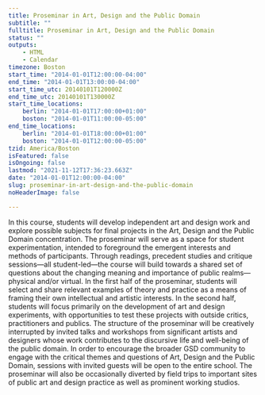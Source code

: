 ```yaml
---
title: Proseminar in Art, Design and the Public Domain
subtitle: ""
fulltitle: Proseminar in Art, Design and the Public Domain
status: ""
outputs:
    - HTML
    - Calendar
timezone: Boston
start_time: "2014-01-01T12:00:00-04:00"
end_time: "2014-01-01T13:00:00-04:00"
start_time_utc: 20140101T120000Z
end_time_utc: 20140101T130000Z
start_time_locations:
    berlin: "2014-01-01T17:00:00+01:00"
    boston: "2014-01-01T11:00:00-05:00"
end_time_locations:
    berlin: "2014-01-01T18:00:00+01:00"
    boston: "2014-01-01T12:00:00-05:00"
tzid: America/Boston
isFeatured: false
isOngoing: false
lastmod: "2021-11-12T17:36:23.663Z"
date: "2014-01-01T12:00:00-04:00"
slug: proseminar-in-art-design-and-the-public-domain
noHeaderImage: false

---
```

In this course, students will develop independent art and design work and explore possible subjects for final projects in the Art, Design and the Public Domain concentration. The proseminar will serve as a space for student experimentation, intended to foreground the emergent interests and methods of participants. Through readings, precedent studies and critique sessions—all student-led—the course will build towards a shared set of questions about the changing meaning and importance of public realms—physical and/or virtual. In the first half of the proseminar, students will select and share relevant examples of theory and practice as a means of framing their own intellectual and artistic interests. In the second half, students will focus primarily on the development of art and design experiments, with opportunities to test these projects with outside critics, practitioners and publics. The structure of the proseminar will be creatively interrupted by invited talks and workshops from significant artists and designers whose work contributes to the discursive life and well-being of the public domain. In order to encourage the broader GSD community to engage with the critical themes and questions of Art, Design and the Public Domain, sessions with invited guests will be open to the entire school. The proseminar will also be occasionally diverted by field trips to important sites of public art and design practice as well as prominent working studios.
